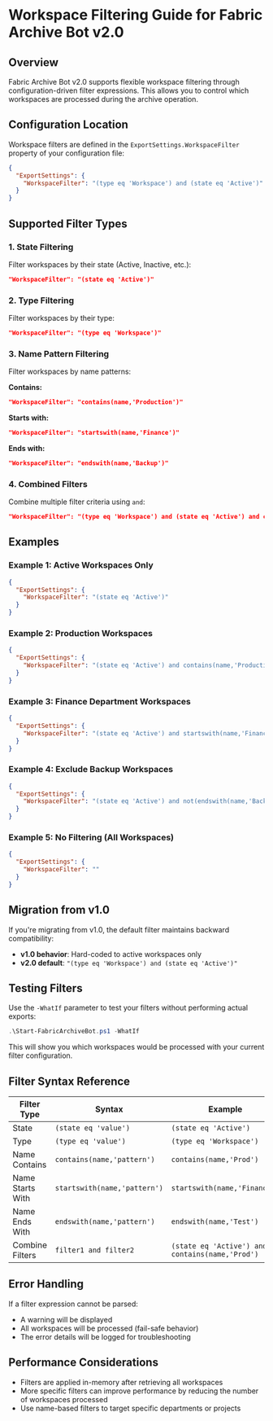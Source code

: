 # Workspace Filtering Guide for Fabric Archive Bot v2.0

## Overview

Fabric Archive Bot v2.0 supports flexible workspace filtering through configuration-driven filter expressions. This allows you to control which workspaces are processed during the archive operation.

## Configuration Location

Workspace filters are defined in the `ExportSettings.WorkspaceFilter` property of your configuration file:

```json
{
  "ExportSettings": {
    "WorkspaceFilter": "(type eq 'Workspace') and (state eq 'Active')"
  }
}
```

## Supported Filter Types

### 1. State Filtering

Filter workspaces by their state (Active, Inactive, etc.):

```json
"WorkspaceFilter": "(state eq 'Active')"
```

### 2. Type Filtering

Filter workspaces by their type:

```json
"WorkspaceFilter": "(type eq 'Workspace')"
```

### 3. Name Pattern Filtering

Filter workspaces by name patterns:

**Contains:**
```json
"WorkspaceFilter": "contains(name,'Production')"
```

**Starts with:**
```json
"WorkspaceFilter": "startswith(name,'Finance')"
```

**Ends with:**
```json
"WorkspaceFilter": "endswith(name,'Backup')"
```

### 4. Combined Filters

Combine multiple filter criteria using `and`:

```json
"WorkspaceFilter": "(type eq 'Workspace') and (state eq 'Active') and contains(name,'Production')"
```

## Examples

### Example 1: Active Workspaces Only
```json
{
  "ExportSettings": {
    "WorkspaceFilter": "(state eq 'Active')"
  }
}
```

### Example 2: Production Workspaces
```json
{
  "ExportSettings": {
    "WorkspaceFilter": "(state eq 'Active') and contains(name,'Production')"
  }
}
```

### Example 3: Finance Department Workspaces
```json
{
  "ExportSettings": {
    "WorkspaceFilter": "(state eq 'Active') and startswith(name,'Finance')"
  }
}
```

### Example 4: Exclude Backup Workspaces
```json
{
  "ExportSettings": {
    "WorkspaceFilter": "(state eq 'Active') and not(endswith(name,'Backup'))"
  }
}
```

### Example 5: No Filtering (All Workspaces)
```json
{
  "ExportSettings": {
    "WorkspaceFilter": ""
  }
}
```

## Migration from v1.0

If you're migrating from v1.0, the default filter maintains backward compatibility:

- **v1.0 behavior**: Hard-coded to active workspaces only
- **v2.0 default**: `"(type eq 'Workspace') and (state eq 'Active')"`

## Testing Filters

Use the `-WhatIf` parameter to test your filters without performing actual exports:

```powershell
.\Start-FabricArchiveBot.ps1 -WhatIf
```

This will show you which workspaces would be processed with your current filter configuration.

## Filter Syntax Reference

| Filter Type | Syntax | Example |
|-------------|--------|---------|
| State | `(state eq 'value')` | `(state eq 'Active')` |
| Type | `(type eq 'value')` | `(type eq 'Workspace')` |
| Name Contains | `contains(name,'pattern')` | `contains(name,'Prod')` |
| Name Starts With | `startswith(name,'pattern')` | `startswith(name,'Finance')` |
| Name Ends With | `endswith(name,'pattern')` | `endswith(name,'Test')` |
| Combine Filters | `filter1 and filter2` | `(state eq 'Active') and contains(name,'Prod')` |

## Error Handling

If a filter expression cannot be parsed:
- A warning will be displayed
- All workspaces will be processed (fail-safe behavior)
- The error details will be logged for troubleshooting

## Performance Considerations

- Filters are applied in-memory after retrieving all workspaces
- More specific filters can improve performance by reducing the number of workspaces processed
- Use name-based filters to target specific departments or projects
